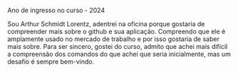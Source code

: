 Ano de ingresso no curso - 2024

Sou Arthur Schmidt Lorentz, adentrei na oficina porque gostaria de compreender mais sobre o github e sua aplicação.
Compreendo que ele é amplamente usado no mercado de trabalho e por isso gostaria de saber mais sobre.
Para ser sincero, gostei do curso, admito que achei mais difícil a compreensão dos comandos do que achei que seria inicialmente, mas um desafio é sempre bem-vindo.